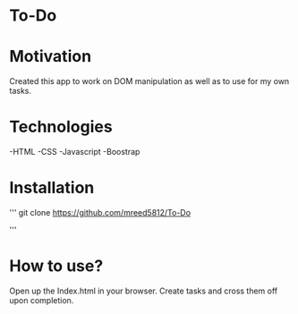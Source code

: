 # To-Do

# Motivation

Created this app to work on DOM manipulation as well as to use for my own tasks.

# Technologies
-HTML
-CSS
-Javascript
-Boostrap

# Installation
'''
git clone https://github.com/mreed5812/To-Do

'''

# How to use?

Open up the Index.html in your browser.  Create tasks and cross them off upon completion.
